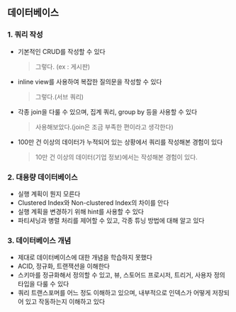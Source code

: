 ## 데이터베이스

### 1. 쿼리 작성
- 기본적인 CRUD를 작성할 수 있다
  > 그렇다. (ex : 게시판)

- inline view를 사용하여 복잡한 질의문을 작성할 수 있다
  > 그렇다.(서브 쿼리) 

- 각종 join을 다룰 수 있으며, 집계 쿼리, group by 등을 사용할 수 있다
  > 사용해보았다.(join은 조금 부족한 편이라고 생각한다)

- 100만 건 이상의 데이터가 누적되어 있는 상황에서 쿼리를 작성해본 경험이 있다
  > 10만 건 이상의 데이터(기업 정보)에서는 작성해본 경험이 있다.

### 2. 대용량 데이터베이스
- 실행 계획이 뭔지 모른다
- Clustered Index와 Non-clustered Index의 차이를 안다
- 실행 계획을 변경하기 위해 hint를 사용할 수 있다
- 파티셔닝과 병렬 처리를 제어할 수 있고, 각종 튜닝 방법에 대해 알고 있다

### 3. 데이터베이스 개념
- 제대로 데이터베이스에 대한 개념을 학습하지 못했다
- ACID, 정규화, 트랜잭션을 이해한다
- 스키마를 정규화해서 정의할 수 있고, 뷰, 스토어드 프로시저, 트리거, 사용자 정의 타입을 다룰 수 있다
- 쿼리 트랜스포머를 어느 정도 이해하고 있으며, 내부적으로 인덱스가 어떻게 저장되어 있고 작동하는지 이해하고 있다
